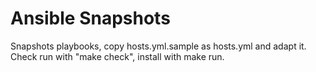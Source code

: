 # Ansible Snapshots

Snapshots playbooks, copy hosts.yml.sample as hosts.yml and adapt it. Check run with "make check", install with make run.
